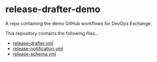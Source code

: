 # release-drafter-demo
A repo containing the demo GitHub workflows for DevOps Exchange.

This repository contains the following files...

- [release-drafter.yml](https://github.com/gregnrobinson/release-drafter-demo/blob/main/.github/workflows/release-drafter.yml)
- [release-notification.yml](https://github.com/gregnrobinson/release-drafter-demo/blob/main/.github/workflows/release-notification.yml)
- [release-schema.yml](https://github.com/gregnrobinson/release-drafter-demo/blob/main/.github/release-schema.yml)
